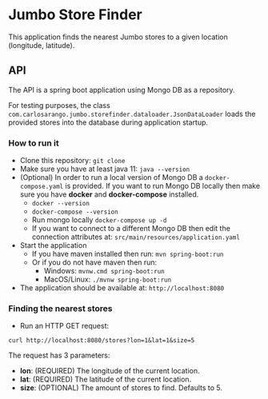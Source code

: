 # Jumbo Store Finder

This application finds the nearest Jumbo stores to a given location (longitude, latitude).

## API

The API is a spring boot application using Mongo DB as a repository.

For testing purposes, the class `com.carlosarango.jumbo.storefinder.dataloader.JsonDataLoader` loads the provided stores into the database during application startup.

### How to run it

* Clone this repository: `git clone `
* Make sure you have at least java 11: `java --version`
* (Optional) In order to run a local version of Mongo DB a `docker-compose.yaml` is provided. If you want to run Mongo DB locally then make sure you have **docker** and **docker-compose** installed.
    * `docker --version`
    * `docker-compose --version`
    * Run mongo locally `docker-compose up -d`
    * If you want to connect to a different Mongo DB then edit the connection attributes at: `src/main/resources/application.yaml`
* Start the application
    * If you have maven installed then run: `mvn spring-boot:run`
    * Or if you do not have maven then run:
        * Windows: `mvnw.cmd spring-boot:run`
        * MacOS/Linux: `./mvnw spring-boot:run`
* The application should be available at: `http://localhost:8080`

### Finding the nearest stores

* Run an HTTP GET request:

`curl http://localhost:8080/stores?lon=1&lat=1&size=5`

The request has 3 parameters:
* **lon**: (REQUIRED) The longitude of the current location.
* **lat**: (REQUIRED) The latitude of the current location.
* **size**: (OPTIONAL) The amount of stores to find. Defaults to 5.


